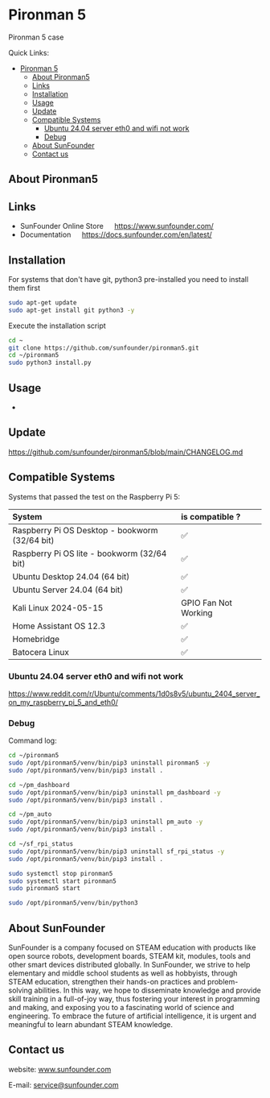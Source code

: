 # Pironman 5

Pironman 5 case

Quick Links:

- [Pironman 5](#pironman-5)
  - [About Pironman5](#about-pironman5)
  - [Links](#links)
  - [Installation](#installation)
  - [Usage](#usage)
  - [Update](#update)
  - [Compatible Systems](#compatible-systems)
    - [Ubuntu 24.04 server eth0 and wifi not work](#ubuntu-2404-server-eth0-and-wifi-not-work)
    - [Debug](#debug)
  - [About SunFounder](#about-sunfounder)
  - [Contact us](#contact-us)

## About Pironman5

## Links

- SunFounder Online Store &emsp; <https://www.sunfounder.com/>
- Documentation &emsp; <https://docs.sunfounder.com/en/latest/>

## Installation

For systems that don't have git, python3 pre-installed you need to install them first

```bash
sudo apt-get update
sudo apt-get install git python3 -y
```

Execute the installation script

```bash
cd ~
git clone https://github.com/sunfounder/pironman5.git
cd ~/pironman5
sudo python3 install.py
```

## Usage

-

## Update

<https://github.com/sunfounder/pironman5/blob/main/CHANGELOG.md>

## Compatible Systems

Systems that passed the test on the Raspberry Pi 5:

System | is compatible ?
:---   | :---  
Raspberry Pi OS Desktop - bookworm (32/64 bit) | &#x2705;
Raspberry Pi OS lite - bookworm (32/64 bit) | &#x2705;
Ubuntu Desktop 24.04 (64 bit) | &#x2705;
Ubuntu Server 24.04 (64 bit) | &#x2705;
Kali Linux 2024-05-15 | GPIO Fan Not Working
Home Assistant OS 12.3 | &#x2705;
Homebridge | &#x2705;
Batocera Linux | &#x2705;

### Ubuntu 24.04 server eth0 and wifi not work

https://www.reddit.com/r/Ubuntu/comments/1d0s8v5/ubuntu_2404_server_on_my_raspberry_pi_5_and_eth0/


### Debug

Command log:

```bash
cd ~/pironman5
sudo /opt/pironman5/venv/bin/pip3 uninstall pironman5 -y
sudo /opt/pironman5/venv/bin/pip3 install .

cd ~/pm_dashboard
sudo /opt/pironman5/venv/bin/pip3 uninstall pm_dashboard -y
sudo /opt/pironman5/venv/bin/pip3 install .

cd ~/pm_auto
sudo /opt/pironman5/venv/bin/pip3 uninstall pm_auto -y
sudo /opt/pironman5/venv/bin/pip3 install .

cd ~/sf_rpi_status
sudo /opt/pironman5/venv/bin/pip3 uninstall sf_rpi_status -y
sudo /opt/pironman5/venv/bin/pip3 install .

sudo systemctl stop pironman5
sudo systemctl start pironman5
sudo pironman5 start

sudo /opt/pironman5/venv/bin/python3

```

## About SunFounder

SunFounder is a company focused on STEAM education with products like open source robots, development boards, STEAM kit, modules, tools and other smart devices distributed globally. In SunFounder, we strive to help elementary and middle school students as well as hobbyists, through STEAM education, strengthen their hands-on practices and problem-solving abilities. In this way, we hope to disseminate knowledge and provide skill training in a full-of-joy way, thus fostering your interest in programming and making, and exposing you to a fascinating world of science and engineering. To embrace the future of artificial intelligence, it is urgent and meaningful to learn abundant STEAM knowledge.

## Contact us

website:
    www.sunfounder.com

E-mail:
    service@sunfounder.com
